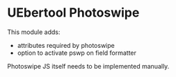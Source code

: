 # UEbertool Photoswipe

This module adds:
- attributes required by photoswipe
- option to activate pswp on field formatter

Photoswipe JS itself needs to be implemented manually.